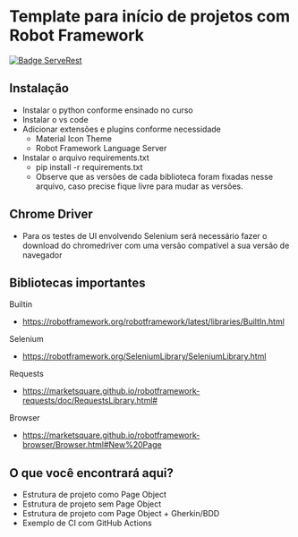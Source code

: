 # Template para início de projetos com Robot Framework

[![Badge ServeRest](https://img.shields.io/badge/API-ServeRest-green)](https://github.com/ServeRest/ServeRest/)

## Instalação
- Instalar o python conforme ensinado no curso
- Instalar o vs code
- Adicionar extensões e plugins conforme necessidade
    - Material Icon Theme
    - Robot Framework Language Server
- Instalar o arquivo requirements.txt
    - pip install -r requirements.txt
    - Observe que as versões de cada biblioteca foram fixadas nesse arquivo, caso precise fique livre para mudar as versões.

## Chrome Driver
- Para os testes de UI envolvendo Selenium será necessário fazer o download do chromedriver com uma versão compatível a sua versão de navegador

## Bibliotecas importantes
Builtin
- https://robotframework.org/robotframework/latest/libraries/BuiltIn.html

Selenium
- https://robotframework.org/SeleniumLibrary/SeleniumLibrary.html

Requests
- https://marketsquare.github.io/robotframework-requests/doc/RequestsLibrary.html#

Browser
- https://marketsquare.github.io/robotframework-browser/Browser.html#New%20Page

## O que você encontrará aqui?
- Estrutura de projeto como Page Object
- Estrutura de projeto sem Page Object
- Estrutura de projeto com Page Object + Gherkin/BDD
- Exemplo de CI com GitHub Actions
